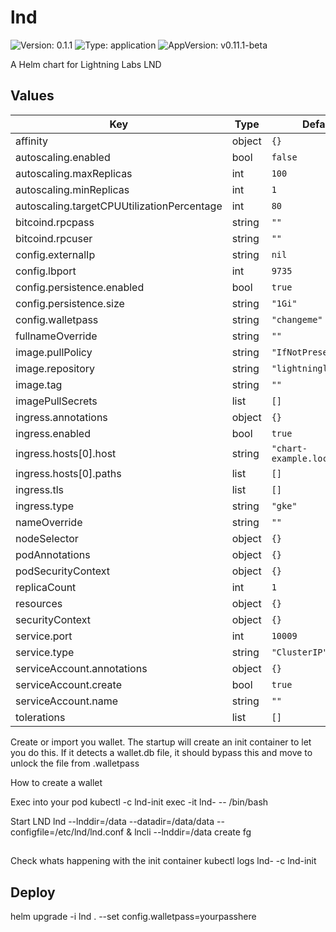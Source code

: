 # lnd

![Version: 0.1.1](https://img.shields.io/badge/Version-0.1.1-informational?style=flat-square) ![Type: application](https://img.shields.io/badge/Type-application-informational?style=flat-square) ![AppVersion: v0.11.1-beta](https://img.shields.io/badge/AppVersion-v0.11.1--beta-informational?style=flat-square)

A Helm chart for Lightning Labs LND

## Values

| Key                                        | Type   | Default                 | Description |
| ------------------------------------------ | ------ | ----------------------- | ----------- |
| affinity                                   | object | `{}`                    |             |
| autoscaling.enabled                        | bool   | `false`                 |             |
| autoscaling.maxReplicas                    | int    | `100`                   |             |
| autoscaling.minReplicas                    | int    | `1`                     |             |
| autoscaling.targetCPUUtilizationPercentage | int    | `80`                    |             |
| bitcoind.rpcpass                           | string | `""`                    |             |
| bitcoind.rpcuser                           | string | `""`                    |             |
| config.externalIp                          | string | `nil`                   |             |
| config.lbport                              | int    | `9735`                  |             |
| config.persistence.enabled                 | bool   | `true`                  |             |
| config.persistence.size                    | string | `"1Gi"`                 |             |
| config.walletpass                          | string | `"changeme"`            |             |
| fullnameOverride                           | string | `""`                    |             |
| image.pullPolicy                           | string | `"IfNotPresent"`        |             |
| image.repository                           | string | `"lightninglabs/lnd"`   |             |
| image.tag                                  | string | `""`                    |             |
| imagePullSecrets                           | list   | `[]`                    |             |
| ingress.annotations                        | object | `{}`                    |             |
| ingress.enabled                            | bool   | `true`                  |             |
| ingress.hosts[0].host                      | string | `"chart-example.local"` |             |
| ingress.hosts[0].paths                     | list   | `[]`                    |             |
| ingress.tls                                | list   | `[]`                    |             |
| ingress.type                               | string | `"gke"`                 |             |
| nameOverride                               | string | `""`                    |             |
| nodeSelector                               | object | `{}`                    |             |
| podAnnotations                             | object | `{}`                    |             |
| podSecurityContext                         | object | `{}`                    |             |
| replicaCount                               | int    | `1`                     |             |
| resources                                  | object | `{}`                    |             |
| securityContext                            | object | `{}`                    |             |
| service.port                               | int    | `10009`                 |             |
| service.type                               | string | `"ClusterIP"`           |             |
| serviceAccount.annotations                 | object | `{}`                    |             |
| serviceAccount.create                      | bool   | `true`                  |             |
| serviceAccount.name                        | string | `""`                    |             |
| tolerations                                | list   | `[]`                    |             |

Create or import you wallet. The startup will create an init container to let you do this. If it detects a wallet.db file, it should bypass this and move to unlock the file from .walletpass

How to create a wallet

Exec into your pod
kubectl -c lnd-init exec -it lnd-<pod-id> -- /bin/bash

Start LND
lnd --lnddir=/data --datadir=/data/data --configfile=/etc/lnd/lnd.conf &
lncli --lnddir=/data create
fg

##

Check whats happening with the init container
kubectl logs lnd-<pod-name> -c lnd-init

## Deploy

helm upgrade -i lnd . --set config.walletpass=yourpasshere
